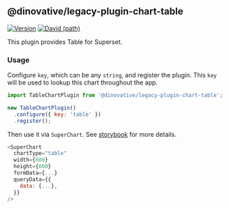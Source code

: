 ## @dinovative/legacy-plugin-chart-table

[![Version](https://img.shields.io/npm/v/@dinovative/legacy-plugin-chart-table.svg?style=flat-square)](https://img.shields.io/npm/v/@dinovative/legacy-plugin-chart-table.svg?style=flat-square)
[![David (path)](https://img.shields.io/david/dinovative/superset-ui-plugins.svg?path=packages%2Fsuperset-ui-legacy-plugin-chart-table&style=flat-square)](https://david-dm.org/dinovative/superset-ui-plugins?path=packages/superset-ui-legacy-plugin-chart-table)

This plugin provides Table for Superset.

### Usage

Configure `key`, which can be any `string`, and register the plugin. This `key` will be used to lookup this chart throughout the app.

```js
import TableChartPlugin from '@dinovative/legacy-plugin-chart-table';

new TableChartPlugin()
  .configure({ key: 'table' })
  .register();
```

Then use it via `SuperChart`. See [storybook](https://dinovative.github.io/superset-ui-plugins/?selectedKind=plugin-chart-table) for more details.

```js
<SuperChart
  chartType="table"
  width={600}
  height={600}
  formData={...}
  queryData={{
    data: {...},
  }}
/>
```
